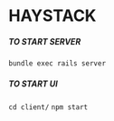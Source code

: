 # HAYSTACK


##### TO START SERVER
```bundle exec rails server```


##### TO START UI
```cd client/```
```npm start```